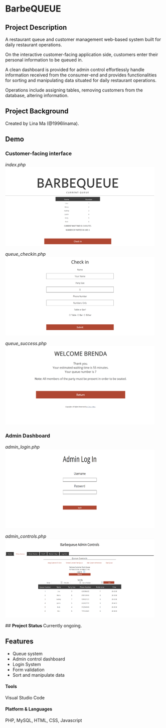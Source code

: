 # BarbeQUEUE 

## <b>Project Description</b>
A restaurant queue and customer management web-based system built for daily restaurant operations.

On the interactive customer-facing application side, customers enter their personal information to be queued in.

A clean dashboard is provided for admin control effortlessly handle information received from the consumer-end and provides functionalities for sorting and manipulating data situated for daily restaurant operations.

Operations include assigning tables, removing customers from the database, altering information.

<p>

## <b> Project Background</b>
Created by Lina Ma (@1996linama).

<p>
  
## <b> Demo </b> 

### Customer-facing interface 
<i> index.php </i><br>
<img src="https://github.com/1996linama/BarbeQUEUE/blob/master/screenshots/index.png" width="475" height="250" />
</p><p>
<i> queue_checkin.php </i><br>
<img src="https://github.com/1996linama/BarbeQUEUE/blob/master/screenshots/queue_checkin.png" width="475" height="250" />
</p><p>
<i> queue_success.php </i><br>
<img src="https://github.com/1996linama/BarbeQUEUE/blob/master/screenshots/queue_success.png" width="475" height="250" />
</p><p>

### Admin Dashboard  
<i> admin_login.php </i><br>
<img src="https://github.com/1996linama/BarbeQUEUE/blob/master/screenshots/admin_login.png" width="475" height="250" />
</p><p>
<i> admin_controls.php </i><br>
<img src="https://github.com/1996linama/BarbeQUEUE/blob/master/screenshots/admin_controls.png" width="475" height="250" />
</p>
## <b> Project Status </b> 
Currently ongoing.<p>

## <b> Features </b>
* Queue system
* Admin control dashboard
* Login System
* Form validation
* Sort and manipulate data

#### Tools
Visual Studio Code

#### Platform & Languages
PHP, MySQL, HTML, CSS, Javascript
